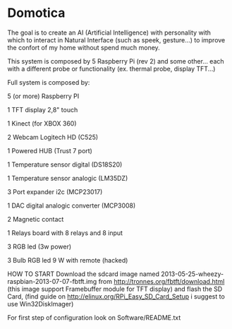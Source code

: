 Domotica
========
The goal is to create an AI (Artificial Intelligence) with personality with which to interact in Natural Interface (such as speek, gesture...) to improve the confort of my home without spend much money.

This system is composed by 5 Raspberry Pi (rev 2) and some other...
each with a different probe or functionality (ex. thermal probe, display TFT...)


Full system is composed by:

5 (or more) Raspberry PI

1 TFT display 2,8" touch

1 Kinect (for XBOX 360)

2 Webcam Logitech HD (C525)

1 Powered HUB (Trust 7 port)

1 Temperature sensor digital (DS18S20)

1 Temperature sensor analogic (LM35DZ)

3 Port expander i2c  (MCP23017)

1 DAC digital analogic converter (MCP3008)

2 Magnetic contact 

1 Relays board with 8 relays and 8 input 

3 RGB led  (3w power)

3 Bulb RGB led 9 W with remote (hacked)


HOW TO START
Download the sdcard image named 2013-05-25-wheezy-raspbian-2013-07-07-fbtft.img 
from http://tronnes.org/fbtft/download.html (this image support Framebuffer module for TFT display) and 
flash the SD Card, (find guide on http://elinux.org/RPi_Easy_SD_Card_Setup i suggest to use Win32DiskImager)

For first step of configuration look on Software/README.txt

